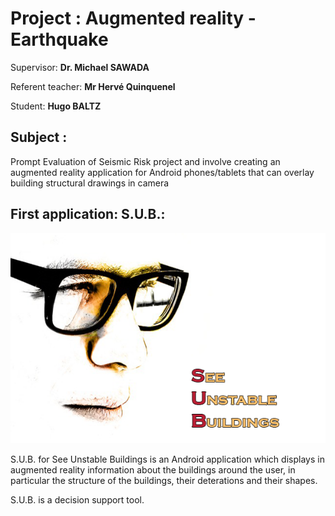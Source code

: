 # Project : Augmented reality - Earthquake

Supervisor: **Dr. Michael SAWADA**

Referent teacher: **Mr Hervé Quinquenel**

Student: **Hugo BALTZ**

## Subject :

Prompt Evaluation of Seismic Risk project and involve creating an augmented reality application for Android phones/tablets that can overlay building structural drawings in camera

## First application: S.U.B.:

![SUB logo](0-doc/1-created/logo/sub.png/?raw=true "SUB logo")

S.U.B. for See Unstable Buildings is an Android application which displays in augmented reality information about the buildings around the user, in particular the structure of the buildings, their deterations and their shapes.

S.U.B. is a decision support tool.